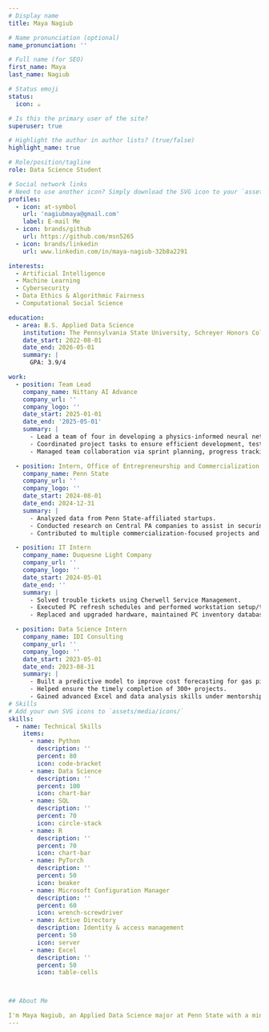 ```yaml
---
# Display name
title: Maya Nagiub

# Name pronunciation (optional)
name_pronunciation: ''

# Full name (for SEO)
first_name: Maya
last_name: Nagiub

# Status emoji
status:
  icon: ☕️

# Is this the primary user of the site?
superuser: true

# Highlight the author in author lists? (true/false)
highlight_name: true

# Role/position/tagline
role: Data Science Student

# Social network links
# Need to use another icon? Simply download the SVG icon to your `assets/media/icons/` folder.
profiles:
  - icon: at-symbol
    url: 'nagiubmaya@gmail.com'
    label: E-mail Me
  - icon: brands/github
    url: https://github.com/msn5265
  - icon: brands/linkedin
    url: www.linkedin.com/in/maya-nagiub-32b8a2291

interests:
  - Artificial Intelligence
  - Machine Learning
  - Cybersecurity
  - Data Ethics & Algorithmic Fairness
  - Computational Social Science

education:
  - area: B.S. Applied Data Science
    institution: The Pennsylvania State University, Schreyer Honors College
    date_start: 2022-08-01
    date_end: 2026-05-01
    summary: |
      GPA: 3.9/4

work:
  - position: Team Lead
    company_name: Nittany AI Advance
    company_url: ''
    company_logo: ''
    date_start: 2025-01-01
    date_end: '2025-05-01'
    summary: |
      - Lead a team of four in developing a physics-informed neural network to model virus spread, contracted by Lockheed Martin.
      - Coordinated project tasks to ensure efficient development, testing, and optimization.
      - Managed team collaboration via sprint planning, progress tracking, and technical problem-solving.

  - position: Intern, Office of Entrepreneurship and Commercialization
    company_name: Penn State
    company_url: ''
    company_logo: ''
    date_start: 2024-08-01
    date_end: 2024-12-31
    summary: |
      - Analyzed data from Penn State-affiliated startups.
      - Conducted research on Central PA companies to assist in securing government funding.
      - Contributed to multiple commercialization-focused projects and gained experience in project management.

  - position: IT Intern
    company_name: Duquesne Light Company
    company_url: ''
    company_logo: ''
    date_start: 2024-05-01
    date_end: ''
    summary: |
      - Solved trouble tickets using Cherwell Service Management.
      - Executed PC refresh schedules and performed workstation setup/teardown.
      - Replaced and upgraded hardware, maintained PC inventory database, and installed/repaired software.

  - position: Data Science Intern
    company_name: IDI Consulting
    company_url: ''
    company_logo: ''
    date_start: 2023-05-01
    date_end: 2023-08-31
    summary: |
      - Built a predictive model to improve cost forecasting for gas pipeline construction.
      - Helped ensure the timely completion of 300+ projects.
      - Gained advanced Excel and data analysis skills under mentorship.
# Skills
# Add your own SVG icons to `assets/media/icons/`
skills:
  - name: Technical Skills
    items:
      - name: Python
        description: ''
        percent: 80
        icon: code-bracket
      - name: Data Science
        description: ''
        percent: 100
        icon: chart-bar
      - name: SQL
        description: ''
        percent: 70
        icon: circle-stack
      - name: R
        description: ''
        percent: 70
        icon: chart-bar
      - name: PyTorch
        description: ''
        percent: 50
        icon: beaker
      - name: Microsoft Configuration Manager
        description: ''
        percent: 60
        icon: wrench-screwdriver
      - name: Active Directory
        description: Identity & access management
        percent: 50
        icon: server
      - name: Excel
        description: ''
        percent: 50
        icon: table-cells



## About Me

I'm Maya Nagiub, an Applied Data Science major at Penn State with a minor in Security and Risk Analysis. This summer, I'll be joining IBM as an AI Engineer Intern. I've also worked across data science and IT roles at various different companies. I believe that data is most powerful when it's human-centered, ethically deployed, and used to drive meaningful impact. 
---
```

